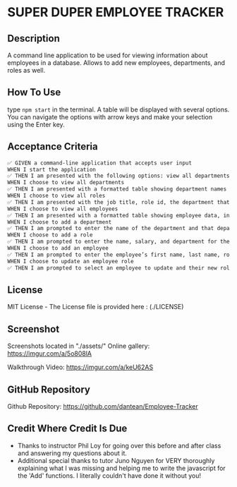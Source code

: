 # SUPER DUPER EMPLOYEE TRACKER

## Description

A command line application to be used for viewing information about employees in a database. Allows to add new employees, departments, and roles as well. 

## How To Use

type `npm start` in the terminal. A table will be displayed with several options. You can navigate the options with arrow keys and make your selection using the Enter key. 

## Acceptance Criteria

```md
✅ GIVEN a command-line application that accepts user input
WHEN I start the application
✅ THEN I am presented with the following options: view all departments, view all roles, view all employees, add a department, add a role, add an employee, and update an employee role
WHEN I choose to view all departments
✅ THEN I am presented with a formatted table showing department names and department ids
WHEN I choose to view all roles
✅ THEN I am presented with the job title, role id, the department that role belongs to, and the salary for that role
WHEN I choose to view all employees
✅ THEN I am presented with a formatted table showing employee data, including employee ids, first names, last names, job titles, departments, salaries, and managers that the employees report to
WHEN I choose to add a department
✅ THEN I am prompted to enter the name of the department and that department is added to the database
WHEN I choose to add a role
✅ THEN I am prompted to enter the name, salary, and department for the role and that role is added to the database
WHEN I choose to add an employee
✅ THEN I am prompted to enter the employee’s first name, last name, role, and manager, and that employee is added to the database
WHEN I choose to update an employee role
✅ THEN I am prompted to select an employee to update and their new role and this information is updated in the database 
```

## License

MIT License - The License file is provided here : (./LICENSE)

## Screenshot

Screenshots located in "./assets/"
Online gallery: https://imgur.com/a/5o808lA

Walkthrough Video: https://imgur.com/a/keU62AS

## GitHub Repository


Github Repository: https://github.com/dantean/Employee-Tracker


## Credit Where Credit Is Due

- Thanks to instructor Phil Loy for going over this before and after class and answering my questions about it. 
- Additional special thanks to tutor Juno Nguyen for VERY thoroughly explaining what I was missing and helping me to write the javascript for the 'Add' functions. I literally couldn't have done it without you!